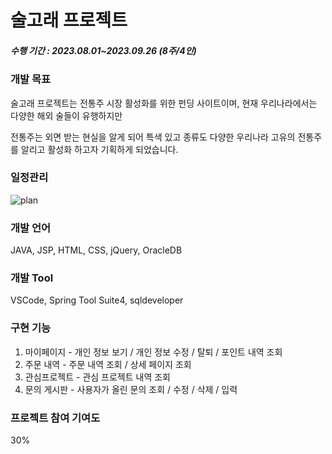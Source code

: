 # 술고래 프로젝트 

#####  수행 기간 : 2023.08.01~2023.09.26 (8주/4인)


### 개발 목표 

술고래 프로젝트는 전통주 시장 활성화를 위한 펀딩 사이트이며, 현재 우리나라에서는 다양한 해외 술들이 유행하지만 

전통주는 외면 받는 현실을 알게 되어 특색 있고 종류도 다양한 우리나라 고유의 전통주를 알리고 활성화 하고자 기획하게 되었습니다.

### 일정관리
![plan](https://github.com/wanghyo/firstteamproject/assets/141088480/803fd201-e7af-4b53-ab81-689d35504abe)

### 개발 언어 
JAVA, JSP, HTML, CSS, jQuery, OracleDB

### 개발 Tool
VSCode, Spring Tool Suite4, sqldeveloper

### 구현 기능

1. 마이페이지 - 개인 정보 보기 / 개인 정보 수정 / 탈퇴 / 포인트 내역 조회
2. 주문 내역 - 주문 내역 조회 / 상세 페이지 조회
3. 관심프로젝트 - 관심 프로젝트 내역 조회
4. 문의 게시판 - 사용자가 올린 문의 조회 / 수정 / 삭제 / 입력

### 프로젝트 참여 기여도
30%


